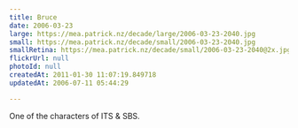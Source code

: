 ```yaml
---
title: Bruce
date: 2006-03-23
large: https://mea.patrick.nz/decade/large/2006-03-23-2040.jpg
small: https://mea.patrick.nz/decade/small/2006-03-23-2040.jpg
smallRetina: https://mea.patrick.nz/decade/small/2006-03-23-2040@2x.jpg
flickrUrl: null
photoId: null
createdAt: 2011-01-30 11:07:19.849718
updatedAt: 2006-07-11 05:44:29

---
```

One of the characters of ITS & SBS.
